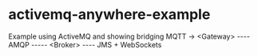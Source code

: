 activemq-anywhere-example
=========================

Example using ActiveMQ and showing bridging MQTT -> &lt;Gateway> ---- AMQP ----- &lt;Broker> ---- JMS + WebSockets
